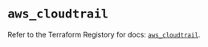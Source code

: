 # `aws_cloudtrail`

Refer to the Terraform Registory for docs: [`aws_cloudtrail`](https://registry.terraform.io/providers/hashicorp/aws/5.27.0/docs/resources/cloudtrail).
